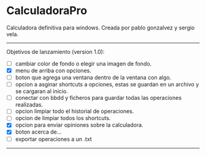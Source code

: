 # CalculadoraPro
Calculadora definitiva para windows.
Creada por pablo gonzalvez y sergio vela.

<hr/>

Objetivos de lanzamiento (version 1.0):

 - [ ] cambiar color de fondo o elegir una imagen de fondo. <br/>
 - [x] menu de arriba con opciones. <br/>
 - [ ] boton que agrega una ventana dentro de la ventana con algo. <br/>
 - [ ] opcion a asginar shortcuts a opciones, estas se guardan en un archivo y se cargaran al inicio. <br/>
 - [ ] conectar con bbdd y ficheros para guardar todas las operaciones realizadas. <br/>
 - [ ] opcion limpiar todo el historial de operaciones. <br/>
 - [ ] opcion de limpiar todos los shortcuts. <br/>
 - [x] opcion para enviar opiniones sobre la calculadora. <br/>
 - [x] boton acerca de... <br/>
 - [ ] exportar operaciones a un .txt <br/>
 
<hr/>
